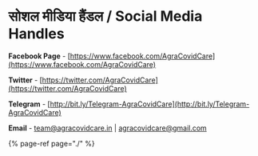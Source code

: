 # सोशल मीडिया हैंडल / Social Media Handles

**Facebook Page** - [https://www.facebook.com/AgraCovidCare](https://www.facebook.com/AgraCovidCare)

**Twitter** - [https://twitter.com/AgraCovidCare](https://twitter.com/AgraCovidCare)

**Telegram** - [http://bit.ly/Telegram-AgraCovidCare](http://bit.ly/Telegram-AgraCovidCare)

**Email** - [team@agracovidcare.in](mailto:team@agracovidcare.in) \| [agracovidcare@gmail.com](mailto:agracovidcare@gmail.com)

{% page-ref page="./" %}


